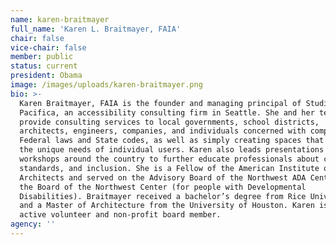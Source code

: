 ```yaml
---
name: karen-braitmayer
full_name: 'Karen L. Braitmayer, FAIA'
chair: false
vice-chair: false
member: public
status: current
president: Obama
image: /images/uploads/karen-braitmayer.png
bio: >-
  Karen Braitmayer, FAIA is the founder and managing principal of Studio
  Pacifica, an accessibility consulting firm in Seattle. She and her team
  provide consulting services to local governments, school districts,
  architects, engineers, companies, and individuals concerned with complying with
  Federal laws and State codes, as well as simply creating spaces that work for
  the unique needs of individual users. Karen also leads presentations and
  workshops around the country to further educate professionals about codes,
  standards, and inclusion. She is a Fellow of the American Institute of
  Architects and served on the Advisory Board of the Northwest ADA Center and on
  the Board of the Northwest Center (for people with Developmental
  Disabilities). Braitmayer received a bachelor’s degree from Rice University
  and a Master of Architecture from the University of Houston. Karen is also an
  active volunteer and non-profit board member.
agency: ''
---
```


